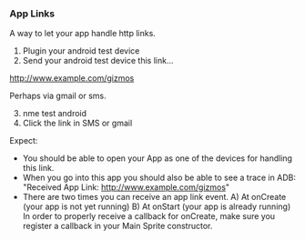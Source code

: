 ### App Links

A way to let your app handle http links.

1) Plugin your android test device
2) Send your android test device this link...

http://www.example.com/gizmos

Perhaps via gmail or sms.

3) nme test android
4) Click the link in SMS or gmail

Expect: 

* You should be able to open your App as one of the devices for handling this link.
* When you go into this app you should also be able to see a trace in ADB: 
  "Received App Link: http://www.example.com/gizmos"
* There are two times you can receive an app link event. 
  A) At onCreate (your app is not yet running)
  B) At onStart (your app is already running)
  In order to properly receive a callback for onCreate, make sure you register a callback in your Main Sprite constructor.